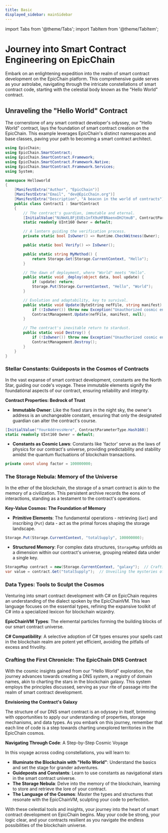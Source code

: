 ```yaml
---
title: Basic
displayed_sidebar: mainSidebar
---
```


import Tabs from '@theme/Tabs';
import TabItem from '@theme/TabItem';




# Journey into Smart Contract Engineering on EpicChain

Embark on an enlightening expedition into the realm of smart contract development on the EpicChain platform. This comprehensive guide serves as your astrolabe, navigating through the intricate constellations of smart contract code, starting with the celestial body known as the "Hello World" contract.

## Unraveling the "Hello World" Contract

The cornerstone of any smart contract developer's odyssey, our "Hello World" contract, lays the foundation of smart contract creation on the EpicChain. This example leverages EpicChain's distinct namespaces and base classes, paving your path to becoming a smart contract architect.

```csharp
using EpicChain;
using EpicChain.SmartContract;
using EpicChain.SmartContract.Framework;
using EpicChain.SmartContract.Framework.Native;
using EpicChain.SmartContract.Framework.Services;
using System;

namespace Helloworld
{
    [ManifestExtra("Author", "EpicChain")]
    [ManifestExtra("Email", "dev@EpicChain.org")]
    [ManifestExtra("Description", "A beacon in the world of contracts")]
    public class Contract1 : SmartContract
    {
        // The contract's guardian, immutable and eternal.
        [InitialValue("NiNmXL8FjEUEs1nfX9uHFBNaenxDHJtmuB", ContractParameterType.Hash160)]
        static readonly UInt160 Owner = default;

        // A lantern guiding the verification process.
        private static bool IsOwner() => Runtime.CheckWitness(Owner);

        public static bool Verify() => IsOwner();

        public static string MyMethod() {
            return Storage.Get(Storage.CurrentContext, "Hello");
        }

        // The dawn of deployment, where "World" meets "Hello".
        public static void _deploy(object data, bool update) {
            if (update) return;
            Storage.Put(Storage.CurrentContext, "Hello", "World");
        }

        // Evolution and adaptability, key to survival.
        public static void Update(ByteString nefFile, string manifest) {
            if (!IsOwner()) throw new Exception("Unauthorized cosmic entity.");
            ContractManagement.Update(nefFile, manifest, null);
        }

        // The contract's inevitable return to stardust.
        public static void Destroy() {
            if (!IsOwner()) throw new Exception("Unauthorized cosmic entity.");
            ContractManagement.Destroy();
        }
    }
}
```

### Stellar Constants: Guideposts in the Cosmos of Contracts

In the vast expanse of smart contract development, constants are the North Star, guiding our code's voyage. These immutable elements signify the foundational aspects of our contract, ensuring reliability and integrity.

**Contract Properties: Bedrock of Trust**

- **Immutable Owner**: Like the fixed stars in the night sky, the owner's address is an unchangeable constant, ensuring that only the designated guardian can alter the contract's course.

```csharp
[InitialValue("YourAddressHere", ContractParameterType.Hash160)]
static readonly UInt160 Owner = default;
```

- **Constants as Cosmic Laws**: Constants like 'factor' serve as the laws of physics for our contract's universe, providing predictability and stability amidst the quantum fluctuations of blockchain transactions.

```csharp
private const ulong factor = 100000000;
```

### The Storage Nebula: Memory of the Universe

In the ether of the blockchain, the storage of a smart contract is akin to the memory of a civilization. This persistent archive records the eons of interactions, standing as a testament to the contract's operations.

**Key-Value Cosmos: The Foundation of Memory**

- **Primitive Elements**: The fundamental operations - retrieving (`Get`) and inscribing (`Put`) data - act as the primal forces shaping the storage landscape.

```csharp
Storage.Put(Storage.CurrentContext, "totalSupply", 100000000);
```

- **Structured Memory**: For complex data structures, `StorageMap` unfolds as a dimension within our contract's universe, grouping related data under a single key.

```csharp
StorageMap contract = new(Storage.CurrentContext, "galaxy");  // Crafting a new cosmos for our contract's data.
var value = contract.Get("totalSupply");  // Unveiling the mysteries of our universe's supply.
```

### Data Types: Tools to Sculpt the Cosmos

Venturing into smart contract development with C# on EpicChain requires an understanding of the dialect spoken by the EpicChainVM. This lean language focuses on the essential types, refining the expansive toolkit of C# into a specialized lexicon for blockchain wizardry.

**EpicChainVM Types**: The elemental particles forming the building blocks of our smart contract universe.

**C# Compatibility**: A selective adoption of C# types ensures your spells cast in the blockchain realm are potent yet efficient, avoiding the pitfalls of excess and frivolity.

### Crafting the First Chronicle: The EpicChain DNS Contract

With the cosmic insights gained from our "Hello World" exploration, the journey advances towards creating a DNS system, a registry of domain names, akin to charting the stars in the blockchain galaxy. This system employs the principles discussed, serving as your rite of passage into the realm of smart contract development.

**Envisioning the Contract's Galaxy**

The structure of our DNS smart contract is an odyssey in itself, brimming with opportunities to apply our understanding of properties, storage mechanisms, and data types. As you embark on this journey, remember that each line of code is a step towards charting unexplored territories in the EpicChain cosmos.

**Navigating Through Code**: A Step-by-Step Cosmic Voyage

In this voyage across coding constellations, you will learn to:
- **Illuminate the Blockchain with "Hello World"**: Understand the basics and set the stage for grander adventures.
- **Guideposts and Constants**: Learn to use constants as navigational stars in the smart contract universe.
- **The Storage Nebula**: Delve into the memory of the blockchain, learning to store and retrieve the lore of your contract.
- **The Language of the Cosmos**: Master the types and structures that resonate with the EpicChainVM, sculpting your code to perfection.

With these celestial tools and insights, your journey into the heart of smart contract development on EpicChain begins. May your code be strong, your logic clear, and your contracts resilient as you navigate the endless possibilities of the blockchain universe.






















<br/>